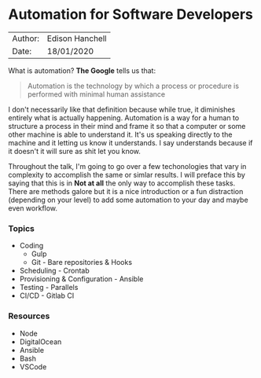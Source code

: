 # Automation for Software Developers

|||
|-|-|
|Author:|Edison Hanchell|
|Date:|18/01/2020|

What is automation?
**The Google** tells us that:
> Automation is the technology by which a process or procedure is performed with minimal human assistance

I don't necessarily like that definition because while true, it diminishes entirely what is actually happening. Automation is a way for a human to structure a process in their mind and frame it so that a computer or some other machine is able to understand it. It's us speaking directly to the machine and it letting us know it understands. I say understands because if it doesn't it will sure as shit let you know.

Throughout the talk, I'm going to go over a few techonologies that vary in complexity to accomplish the same or simlar results. I will preface this by saying that this is in **Not at all** the only way to accomplish these tasks. There are methods galore but it is a nice introduction or a fun distraction (depending on your level) to add some automation to your day and maybe even workflow.

### Topics
* Coding
  - Gulp
  - Git - Bare repositories & Hooks
* Scheduling - Crontab
* Provisioning & Configuration - Ansible
* Testing - Parallels
* CI/CD - Gitlab CI

### Resources
* Node
* DigitalOcean
* Ansible
* Bash
* VSCode